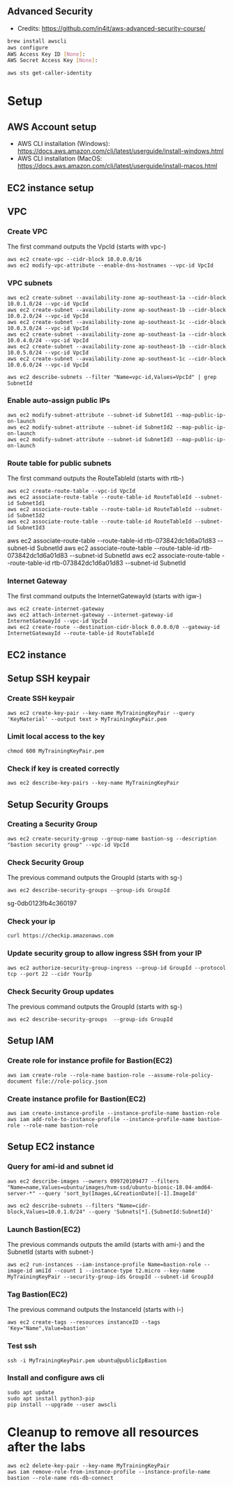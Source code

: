 ## Advanced Security

- Credits: https://github.com/in4it/aws-advanced-security-course/

```bash
brew install awscli
aws configure
AWS Access Key ID [None]:
AWS Secret Access Key [None]:

aws sts get-caller-identity
```

# Setup

## AWS Account setup

* AWS CLI installation (Windows): https://docs.aws.amazon.com/cli/latest/userguide/install-windows.html
* AWS CLI installation (MacOS: https://docs.aws.amazon.com/cli/latest/userguide/install-macos.html

## EC2 instance setup

## VPC 

### Create VPC

The first command outputs the VpcId (starts with vpc-)

```
aws ec2 create-vpc --cidr-block 10.0.0.0/16
aws ec2 modify-vpc-attribute --enable-dns-hostnames --vpc-id VpcId
```
### VPC subnets

```
aws ec2 create-subnet --availability-zone ap-southeast-1a --cidr-block 10.0.1.0/24 --vpc-id VpcId
aws ec2 create-subnet --availability-zone ap-southeast-1b --cidr-block 10.0.2.0/24 --vpc-id VpcId
aws ec2 create-subnet --availability-zone ap-southeast-1c --cidr-block 10.0.3.0/24 --vpc-id VpcId
aws ec2 create-subnet --availability-zone ap-southeast-1a --cidr-block 10.0.4.0/24 --vpc-id VpcId
aws ec2 create-subnet --availability-zone ap-southeast-1b --cidr-block 10.0.5.0/24 --vpc-id VpcId
aws ec2 create-subnet --availability-zone ap-southeast-1c --cidr-block 10.0.6.0/24 --vpc-id VpcId
```

```
aws ec2 describe-subnets --filter "Name=vpc-id,Values=VpcId" | grep SubnetId
```

### Enable auto-assign public IPs

```
aws ec2 modify-subnet-attribute --subnet-id SubnetId1 --map-public-ip-on-launch
aws ec2 modify-subnet-attribute --subnet-id SubnetId2 --map-public-ip-on-launch
aws ec2 modify-subnet-attribute --subnet-id SubnetId3 --map-public-ip-on-launch
```

### Route table for public subnets
The first command outputs the RouteTableId (starts with rtb-)

```
aws ec2 create-route-table --vpc-id VpcId
aws ec2 associate-route-table --route-table-id RouteTableId --subnet-id SubnetId1
aws ec2 associate-route-table --route-table-id RouteTableId --subnet-id SubnetId2
aws ec2 associate-route-table --route-table-id RouteTableId --subnet-id SubnetId3
```


aws ec2 associate-route-table --route-table-id rtb-073842dc1d6a01d83 --subnet-id SubnetId
aws ec2 associate-route-table --route-table-id rtb-073842dc1d6a01d83 --subnet-id SubnetId
aws ec2 associate-route-table --route-table-id rtb-073842dc1d6a01d83 --subnet-id SubnetId


### Internet Gateway

The first command outputs the InternetGatewayId (starts with igw-)

```
aws ec2 create-internet-gateway
aws ec2 attach-internet-gateway --internet-gateway-id InternetGatewayId --vpc-id VpcId
aws ec2 create-route --destination-cidr-block 0.0.0.0/0 --gateway-id InternetGatewayId --route-table-id RouteTableId
```

## EC2 instance

## Setup SSH keypair
### Create SSH keypair

```
aws ec2 create-key-pair --key-name MyTrainingKeyPair --query 'KeyMaterial' --output text > MyTrainingKeyPair.pem
```

### Limit local access to the key

```
chmod 600 MyTrainingKeyPair.pem
```

### Check if key is created correctly

```
aws ec2 describe-key-pairs --key-name MyTrainingKeyPair
```

## Setup Security Groups

### Creating a Security Group

```
aws ec2 create-security-group --group-name bastion-sg --description "bastion security group" --vpc-id VpcId
```

### Check Security Group
The previous command outputs the GroupId (starts with sg-)

```
aws ec2 describe-security-groups --group-ids GroupId
```

sg-0db0123fb4c360197

### Check your ip

```
curl https://checkip.amazonaws.com
```

### Update security group to allow ingress SSH from your IP

```
aws ec2 authorize-security-group-ingress --group-id GroupId --protocol tcp --port 22 --cidr YourIp
```


### Check Security Group updates
The previous command outputs the GroupId (starts with sg-)

```
aws ec2 describe-security-groups  --group-ids GroupId
```

## Setup IAM

### Create role for instance profile for Bastion(EC2)

```
aws iam create-role --role-name bastion-role --assume-role-policy-document file://role-policy.json
```

### Create instance profile for Bastion(EC2)

```
aws iam create-instance-profile --instance-profile-name bastion-role
aws iam add-role-to-instance-profile --instance-profile-name bastion-role --role-name bastion-role
```

## Setup EC2 instance

### Query for ami-id and subnet id

```
aws ec2 describe-images --owners 099720109477 --filters "Name=name,Values=ubuntu/images/hvm-ssd/ubuntu-bionic-18.04-amd64-server-*" --query 'sort_by(Images,&CreationDate)[-1].ImageId'
```
```
aws ec2 describe-subnets --filters "Name=cidr-block,Values=10.0.1.0/24" --query 'Subnets[*].{SubnetId:SubnetId}'
```

### Launch Bastion(EC2)
The previous commands outputs the amiId (starts with ami-) and the SubnetId (starts with subnet-)

```
aws ec2 run-instances --iam-instance-profile Name=bastion-role --image-id amiId --count 1 --instance-type t2.micro --key-name MyTrainingKeyPair --security-group-ids GroupId --subnet-id GroupId
```


### Tag Bastion(EC2)

The previous command outputs the InstanceId (starts with i-)

```
aws ec2 create-tags --resources instanceID --tags 'Key="Name",Value=bastion'
```

### Test ssh

```
ssh -i MyTrainingKeyPair.pem ubuntu@publicIpBastion
```

### Install and configure aws cli

```
sudo apt update
sudo apt install python3-pip
pip install --upgrade --user awscli
```

# Cleanup to remove all resources after the labs
```
aws ec2 delete-key-pair --key-name MyTrainingKeyPair
aws iam remove-role-from-instance-profile --instance-profile-name bastion --role-name rds-db-connect
```